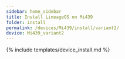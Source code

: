 ```yaml
---
sidebar: home_sidebar
title: Install LineageOS on Mi439
folder: install
permalink: /devices/Mi439/install/variant2/
device: Mi439_variant2
---
```

{% include templates/device_install.md %}
